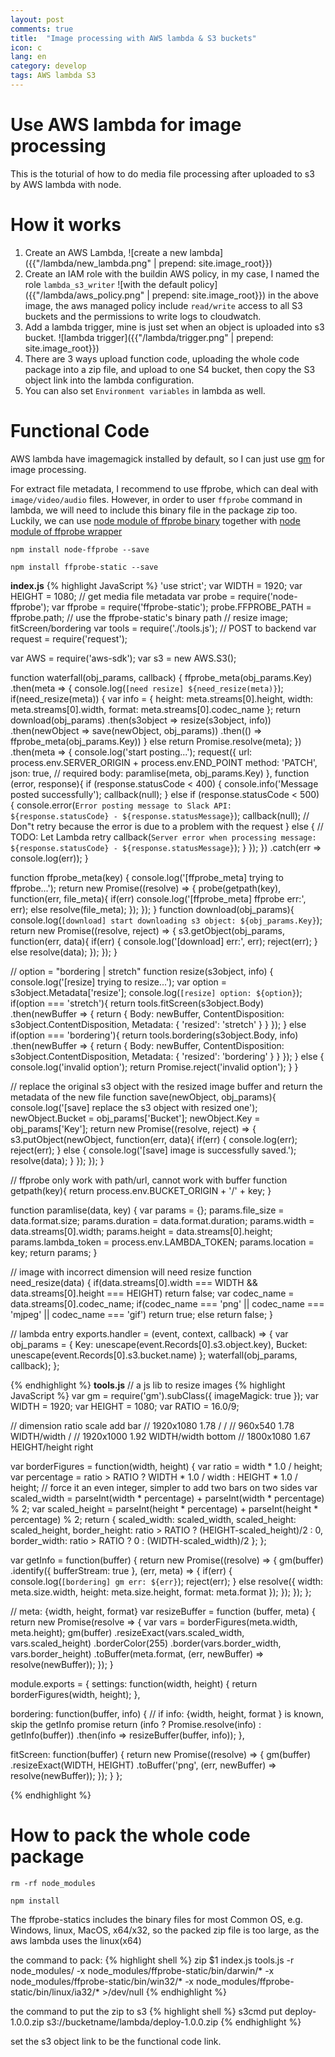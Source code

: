 ```yaml
---
layout: post
comments: true
title:  "Image processing with AWS lambda & S3 buckets"
icon: c
lang: en
category: develop
tags: AWS lambda S3
---
```


# Use AWS lambda for image processing
This is the toturial of how to do media file processing after uploaded to s3 by AWS lambda with node.

# How it works
1. Create an AWS Lambda,
![create a new lambda]({{"/lambda/new_lambda.png" | prepend: site.image_root}})
2. Create an IAM role with the buildin AWS policy, in my case, I named the role `lambda_s3_writer`
![with the default policy]({{"/lambda/aws_policy.png" | prepend: site.image_root}})
in the above image, the aws managed policy include `read/write` access to all S3 buckets and the permissions to write logs to cloudwatch.
3. Add a lambda trigger, mine is just set when an object is uploaded into s3 bucket.
![lambda trigger]({{"/lambda/trigger.png" | prepend: site.image_root}})
4. There are 3 ways upload function code, uploading the whole code package into a zip file, and upload to one S4 bucket, then copy the S3 object link into the lambda configuration.
5. You can also set `Environment variables` in lambda as well.

# Functional Code

AWS lambda have imagemagick installed by default, so I can just use [gm][gm-github] for image processing.

For extract file metadata, I recommend to use ffprobe, which can deal with `image/video/audio` files. However, in order to user `ffprobe` command in lambda, we will need to include this binary file in the package zip too. Luckily, we can use [node module of ffprobe binary][ffprobe-binary] together with [node module of ffprobe wrapper][ffprobe-github]

`npm install node-ffprobe --save`

`npm install ffprobe-static --save`

**index.js**
{% highlight JavaScript %}
'use strict';
var WIDTH = 1920;
var HEIGHT = 1080;
// get media file metadata
var probe = require('node-ffprobe');
var ffprobe = require('ffprobe-static');
probe.FFPROBE_PATH = ffprobe.path; // use the ffprobe-static's binary path
// resize image; fitScreen/bordering
var tools = require('./tools.js');
// POST to backend
var request = require('request');

var AWS = require('aws-sdk');
var s3 = new AWS.S3();

function waterfall(obj_params, callback) {
  ffprobe_meta(obj_params.Key)
    .then(meta => {
      console.log(`[need resize] ${need_resize(meta)}`);
      if(need_resize(meta)) {
        var info = {
          height: meta.streams[0].height,
          width: meta.streams[0].width,
          format: meta.streams[0].codec_name
        };
        return download(obj_params)
                 .then(s3object => resize(s3object, info))
                 .then(newObject => save(newObject, obj_params))
                 .then(() => ffprobe_meta(obj_params.Key))
      }
      else
        return Promise.resolve(meta);
    })
    .then(meta => {
      console.log('start posting...');
      request({
        url: process.env.SERVER_ORIGIN + process.env.END_POINT
        method: 'PATCH',
        json: true,   // required
        body: paramlise(meta, obj_params.Key)
      }, function (error, response){
        if (response.statusCode < 400) {
          console.info('Message posted successfully');
          callback(null);
        } else if (response.statusCode < 500) {
          console.error(`Error posting message to Slack API: ${response.statusCode} - ${response.statusMessage}`);
          callback(null);  // Don"t retry because the error is due to a problem with the request
        } else {
          // TODO: Let Lambda retry
          callback(`Server error when processing message: ${response.statusCode} - ${response.statusMessage}`);
        }
      });
    })
    .catch(err => console.log(err));
}

function ffprobe_meta(key) {
  console.log('[ffprobe_meta] trying to ffprobe...');
  return new Promise((resolve) => {
    probe(getpath(key), function(err, file_meta){
      if(err)
        console.log('[ffprobe_meta] ffprobe err:', err);
      else
        resolve(file_meta);
    });
  });
}
function download(obj_params){
  console.log(`[download] start downloading s3 object: ${obj_params.Key}`);
  return new Promise((resolve, reject) => {
    s3.getObject(obj_params, function(err, data){
      if(err) {
        console.log('[download] err:', err);
        reject(err);
      }
      else
        resolve(data);
    });
  });
}

// option = "bordering | stretch"
function resize(s3object, info) {
  console.log('[resize] trying to resize...');
  var option = s3object.Metadata['resize'];
  console.log(`[resize] option: ${option}`);
  if(option === 'stretch'){
    return tools.fitScreen(s3object.Body)
             .then(newBuffer => {
               return {
                 Body: newBuffer,
                 ContentDisposition: s3object.ContentDisposition,
                 Metadata: { 'resized': 'stretch' }
               }
             });
  }
  else if(option === 'bordering'){
    return tools.bordering(s3object.Body, info)
             .then(newBuffer => {
               return {
                 Body: newBuffer,
                 ContentDisposition: s3object.ContentDisposition,
                 Metadata: { 'resized': 'bordering' }
               }
             });
  }
  else {
    console.log('invalid option');
    return Promise.reject('invalid option');
  }
}

// replace the original s3 object with the resized image buffer and return the metadata of the new file
function save(newObject, obj_params){
  console.log('[save] replace the s3 object with resized one');
  newObject.Bucket = obj_params['Bucket'];
  newObject.Key = obj_params['Key'];
  return new Promise((resolve, reject) => {
    s3.putObject(newObject, function(err, data){
      if(err) {
        console.log(err);
        reject(err);
      }
      else {
        console.log('[save] image is successfully saved.');
        resolve(data);
      }
    });
  });
}

// ffprobe only work with path/url, cannot work with buffer
function getpath(key){
  return process.env.BUCKET_ORIGIN + '/' + key;
}

function paramlise(data, key) {
  var params = {};
  params.file_size = data.format.size;
  params.duration = data.format.duration;
  params.width = data.streams[0].width;
  params.height = data.streams[0].height;
  params.lambda_token = process.env.LAMBDA_TOKEN;
  params.location = key;
  return params;
}

// image with incorrect dimension will need resize
function need_resize(data) {
  if(data.streams[0].width === WIDTH && data.streams[0].height === HEIGHT)
    return false;
  var codec_name = data.streams[0].codec_name;
  if(codec_name === 'png' || codec_name === 'mjpeg' || codec_name === 'gif')
    return true;
  else
    return false;
}

// lambda entry
exports.handler = (event, context, callback) => {
  var obj_params = {
    Key: unescape(event.Records[0].s3.object.key),
    Bucket: unescape(event.Records[0].s3.bucket.name)
  };
  waterfall(obj_params, callback);
};

{% endhighlight %}
**tools.js** // a js lib to resize images
{% highlight JavaScript %}
var gm = require('gm').subClass({ imageMagick: true });
var WIDTH = 1920;
var HEIGHT = 1080;
var RATIO = 16.0/9;

// dimension     ratio        scale          add bar
// 1920x1080     1.78         /              /
// 960x540       1.78         WIDTH/width    /
// 1920x1000     1.92         WIDTH/width    bottom
// 1800x1080     1.67         HEIGHT/height  right

var borderFigures = function(width, height) {
  var ratio = width * 1.0 / height;
  var percentage = ratio > RATIO ? WIDTH * 1.0 / width : HEIGHT * 1.0 / height;
  // force it an even integer, simpler to add two bars on two sides
  var scaled_width = parseInt(width * percentage) + parseInt(width * percentage) % 2;
  var scaled_height = parseInt(height * percentage) + parseInt(height * percentage) % 2;
  return {
    scaled_width: scaled_width,
    scaled_height: scaled_height,
    border_height: ratio > RATIO ? (HEIGHT-scaled_height)/2 : 0,
    border_width: ratio > RATIO ? 0 : (WIDTH-scaled_width)/2
  };
};

var getInfo = function(buffer) {
  return new Promise((resolve) => {
      gm(buffer)
        .identify({ bufferStream: true }, (err, meta) => {
          if(err) {
            console.log(`[bordering] gm err: ${err}`);
            reject(err);
          }
          else
            resolve({
              width: meta.size.width,
              height: meta.size.height,
              format: meta.format
            });
        });
  });
};

// meta: {width, height, format}
var resizeBuffer = function (buffer, meta) {
  return new Promise(resolve => {
    var vars = borderFigures(meta.width, meta.height);
    gm(buffer)
      .resizeExact(vars.scaled_width, vars.scaled_height)
      .borderColor(255)
      .border(vars.border_width, vars.border_height)
      .toBuffer(meta.format, (err, newBuffer) => resolve(newBuffer));
  });
}

module.exports = {
  settings: function(width, height) {
    return borderFigures(width, height);
  },

  bordering: function(buffer, info) {
    // if info: {width, height, format } is known, skip the getInfo promise
    return (info ? Promise.resolve(info) : getInfo(buffer))
           .then(info => resizeBuffer(buffer, info));
  },

  fitScreen: function(buffer) {
    return new Promise((resolve) => {
      gm(buffer)
        .resizeExact(WIDTH, HEIGHT)
        .toBuffer('png', (err, newBuffer) => resolve(newBuffer));
    });
  }
};


{% endhighlight %}

# How to pack the whole code package

`rm -rf node_modules`

`npm install`

The ffprobe-statics includes the binary files for most Common OS, e.g. Windows, linux, MacOS, x64/x32, so the packed zip file is too large, as the aws lambda uses the linux(x64)

the command to pack:
{% highlight shell %}
zip $1 index.js tools.js -r node_modules/ -x node_modules/ffprobe-static/bin/darwin/\* -x node_modules/ffprobe-static/bin/win32/\* -x node_modules/ffprobe-static/bin/linux/ia32/\* >/dev/null
{% endhighlight %}

the command to put the zip to s3
{% highlight shell %}
s3cmd put deploy-1.0.0.zip s3://bucketname/lambda/deploy-1.0.0.zip
{% endhighlight %}

set the s3 object link to be the functional code link.

[gm-github]:https://github.com/aheckmann/gm
[ffprobe-github]:https://github.com/ListenerApproved/node-ffprobe
[ffprobe-binary]:https://github.com/joshwnj/ffprobe-static
